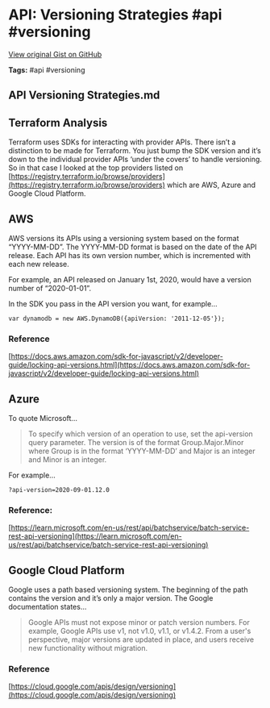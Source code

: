 # API: Versioning Strategies #api #versioning

[View original Gist on GitHub](https://gist.github.com/Integralist/d8566501ff70f0f09f7262e440c02868)

**Tags:** #api #versioning

## API Versioning Strategies.md

## Terraform Analysis

Terraform uses SDKs for interacting with provider APIs. There isn’t a distinction to be made for Terraform. You just bump the SDK version and it’s down to the individual provider APIs  ‘under the covers’ to handle versioning. So in that case I looked at the top providers listed on [https://registry.terraform.io/browse/providers](https://registry.terraform.io/browse/providers) which are AWS, Azure and Google Cloud Platform.

## AWS

AWS versions its APIs using a versioning system based on the format “YYYY-MM-DD”. The YYYY-MM-DD format is based on the date of the API release. Each API has its own version number, which is incremented with each new release. 

For example, an API released on January 1st, 2020, would have a version number of “2020-01-01”. 

In the SDK you pass in the API version you want, for example…

```
var dynamodb = new AWS.DynamoDB({apiVersion: '2011-12-05'});
```

### Reference

[https://docs.aws.amazon.com/sdk-for-javascript/v2/developer-guide/locking-api-versions.html](https://docs.aws.amazon.com/sdk-for-javascript/v2/developer-guide/locking-api-versions.html)

## Azure

To quote Microsoft…

> To specify which version of an operation to use, set the api-version query parameter. The version is of the format Group.Major.Minor where Group is in the format ‘YYYY-MM-DD’ and Major is an integer and Minor is an integer.

For example…

```
?api-version=2020-09-01.12.0
```

### Reference:

[https://learn.microsoft.com/en-us/rest/api/batchservice/batch-service-rest-api-versioning](https://learn.microsoft.com/en-us/rest/api/batchservice/batch-service-rest-api-versioning)

## Google Cloud Platform

Google uses a path based versioning system. The beginning of the path contains the version and it’s only a major version. The Google documentation states…

> Google APIs must not expose minor or patch version numbers. For example, Google APIs use v1, not v1.0, v1.1, or v1.4.2. From a user's perspective, major versions are updated in place, and users receive new functionality without migration.

### Reference

[https://cloud.google.com/apis/design/versioning](https://cloud.google.com/apis/design/versioning)


